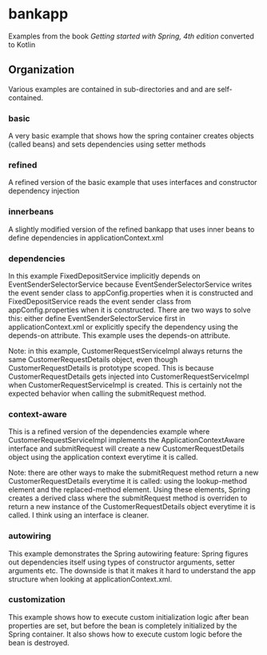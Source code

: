 # bankapp

Examples from the book *Getting started with Spring, 4th edition* converted to Kotlin

## Organization

Various examples are contained in sub-directories and and are self-contained.

### basic

A very basic example that shows how the spring container creates objects (called beans) and sets dependencies using setter methods

### refined

A refined version of the basic example that uses interfaces and constructor dependency injection

### innerbeans

A slightly modified version of the refined bankapp that uses inner beans to define dependencies in applicationContext.xml

### dependencies

In this example FixedDepositService implicitly depends on EventSenderSelectorService because EventSenderSelectorService writes the event sender class to appConfig.properties when it is constructed and FixedDepositService reads the event sender class from appConfig.properties when it is constructed. There are two ways to solve this: either define EventSenderSelectorService first in applicationContext.xml or explicitly specify the dependency using the depends-on attribute. This example uses the depends-on attribute.

Note: in this example, CustomerRequestServiceImpl always returns the same CustomerRequestDetails object, even though CustomerRequestDetails is prototype scoped. This is because CustomerRequestDetails gets injected into CustomerRequestServiceImpl when CustomerRequestServiceImpl is created. This is certainly not the expected behavior
when calling the submitRequest method.

### context-aware

This is a refined version of the dependencies example where CustomerRequestServiceImpl implements the ApplicationContextAware interface and submitRequest will create a new CustomerRequestDetails object using the application context everytime it is called.

Note: there are other ways to make the submitRequest method return a new CustomerRequestDetails everytime it is called: using the lookup-method element and the replaced-method element. Using these elements, Spring creates a derived class where the submitRequest method is overriden to return a new instance of the CustomerRequestDetails object everytime it is called. I think using an interface is cleaner.

### autowiring

This example demonstrates the Spring autowiring feature: Spring figures out dependencies itself using types of constructor arguments, setter arguments etc.
The downside is that it makes it hard to understand the app structure when looking at applicationContext.xml.

### customization

This example shows how to execute custom initialization logic after bean properties are set, but before the bean is completely initialized by the Spring container.
It also shows how to execute custom logic before the bean is destroyed.
